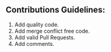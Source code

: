 ## Contributions Guidelines:
  1. Add quality code.
  2. Add merge conflict free code.
  3. Add valid Pull Requests.
  4. Add comments.

